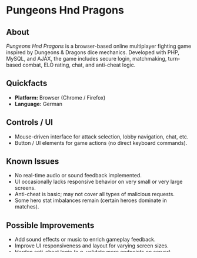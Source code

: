 # Pungeons Hnd Pragons

## About  
*Pungeons Hnd Pragons* is a browser-based online multiplayer fighting game inspired by Dungeons & Dragons dice mechanics. Developed with PHP, MySQL, and AJAX, the game includes secure login, matchmaking, turn-based combat, ELO rating, chat, and anti-cheat logic.

## Quickfacts  
- **Platform:** Browser (Chrome / Firefox)  
- **Language:** German  

## Controls / UI  
- Mouse-driven interface for attack selection, lobby navigation, chat, etc.  
- Button / UI elements for game actions (no direct keyboard commands).  

## Known Issues   
- No real-time audio or sound feedback implemented.  
- UI occasionally lacks responsive behavior on very small or very large screens.  
- Anti-cheat is basic; may not cover all types of malicious requests.  
- Some hero stat imbalances remain (certain heroes dominate in matches).  

## Possible Improvements  
- Add sound effects or music to enrich gameplay feedback.  
- Improve UI responsiveness and layout for varying screen sizes.  
- Harden anti-cheat logic (e.g. validate more endpoints on server).  
- Add more combat mechanics (skills, status effects).  
- Better balancing & tuning of hero attributes.  
- Add animations / visual effects for attacks and transitions.

## Installation / Setup  
1. Clone or download this repository  
2. Import the `database.sql` schema into your MySQL/MariaDB database  
3. Update the config.inc file with your database credentials  
4. Deploy the PHP backend to a server (Apache / Nginx / etc.)  
5. Open the frontend in your browser and login / register  

## Author  
Created by [Andreas Knabel](https://www.andreasknabel.at)
